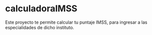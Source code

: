 # calculadoraIMSS
Este proyecto te permite calcular tu puntaje IMSS, para ingresar a las especialidades de dicho instituto. 
